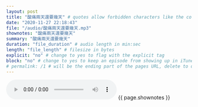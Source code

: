 ```yaml
---
layout: post
title: "酸痛兩天還要幾天" # quotes allow forbidden characters like the colon
date: "2020-11-27 22:18:43"
file: "/audio/酸痛兩天還要幾天.mp3"
shownotes: "酸痛兩天還要幾天"
summary: "酸痛兩天還要幾天"
duration: "file_duration" # audio length in min:sec
length: "file_length" # filesize in bytes
explicit: "no" # change to yes to flag with the explicit tag
block: "no" # change to yes to keep an episode from showing up in iTunes
# permalink: /1 # will be the ending part of the pages URL, delete to default to the title
---
```


<audio controls>
<source src="{{site.url}}{{site.baseurl}}{{ page.file }}" type="audio/x-mp3">
Your browser does not support the audio element.
</audio>
{{ page.shownotes }}
